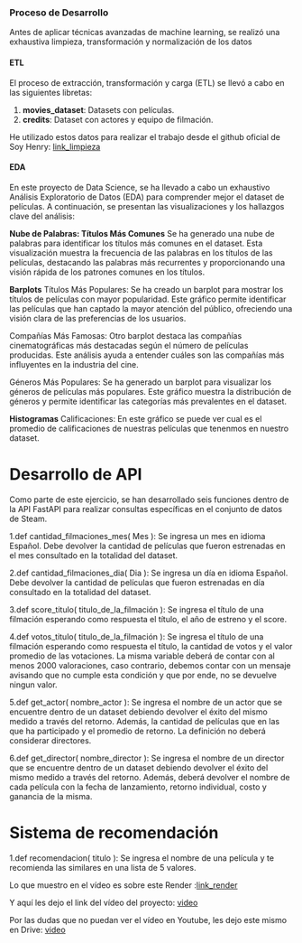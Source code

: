 ### Proceso de Desarrollo

Antes de aplicar técnicas avanzadas de machine learning, se realizó una exhaustiva limpieza, transformación y normalización de los datos

#### ETL

El proceso de extracción, transformación y carga (ETL) se llevó a cabo en las siguientes libretas:

1. **movies_dataset**: Datasets con películas.
2. **credits**: Dataset con actores y equipo de filmación.


He utilizado estos datos para realizar el trabajo desde el github oficial de Soy Henry: [link_limpieza](https://github.com/soyHenry/fe-ct-pimlops2)


#### EDA
En este proyecto de Data Science, se ha llevado a cabo un exhaustivo Análisis Exploratorio de Datos (EDA) para comprender mejor el dataset de películas. A continuación, se presentan las visualizaciones y los hallazgos clave del análisis:

**Nube de Palabras: Títulos Más Comunes**
Se ha generado una nube de palabras para identificar los títulos más comunes en el dataset. Esta visualización muestra la frecuencia de las palabras en los títulos de las películas, destacando las palabras más recurrentes y proporcionando una visión rápida de los patrones comunes en los títulos.

**Barplots**
  Títulos Más Populares: Se ha creado un barplot para mostrar los títulos de películas con mayor popularidad. Este gráfico permite identificar las películas que han captado la mayor atención del público, ofreciendo una visión clara de las preferencias de los usuarios.

  Compañías Más Famosas: Otro barplot destaca las compañías cinematográficas más destacadas según el número de películas producidas. Este análisis ayuda a entender cuáles son las compañías más influyentes en la industria del cine.

  Géneros Más Populares: Se ha generado un barplot para visualizar los géneros de películas más populares. Este gráfico muestra la distribución de géneros y permite identificar las categorías más prevalentes en el dataset.

  **Histogramas**
  Calificaciones: En este gráfico se puede ver cual es el promedio de calificaciones de nuestras películas que tenenmos en nuestro dataset.

  
# Desarrollo de API
Como parte de este ejercicio, se han desarrollado seis funciones dentro de la API FastAPI para realizar consultas específicas en el conjunto de datos de Steam.

1.def cantidad_filmaciones_mes( Mes ): Se ingresa un mes en idioma Español. Debe devolver la cantidad de películas que fueron estrenadas en el mes consultado en la totalidad del dataset.
                  
2.def cantidad_filmaciones_dia( Dia ): Se ingresa un día en idioma Español. Debe devolver la cantidad de películas que fueron estrenadas en día consultado en la totalidad del dataset.
      
3.def score_titulo( titulo_de_la_filmación ): Se ingresa el título de una filmación esperando como respuesta el título, el año de estreno y el score.
            
4.def votos_titulo( titulo_de_la_filmación ): Se ingresa el título de una filmación esperando como respuesta el título, la cantidad de votos y el valor promedio de las votaciones. La misma variable deberá de contar con al menos 2000 valoraciones, caso contrario, debemos contar con un mensaje avisando que no cumple esta condición y que por ende, no se devuelve ningun valor.
           
5.def get_actor( nombre_actor ): Se ingresa el nombre de un actor que se encuentre dentro de un dataset debiendo devolver el éxito del mismo medido a través del retorno. Además, la cantidad de películas que en las que ha participado y el promedio de retorno. La definición no deberá considerar directores.

6.def get_director( nombre_director ): Se ingresa el nombre de un director que se encuentre dentro de un dataset debiendo devolver el éxito del mismo medido a través del retorno. Además, deberá devolver el nombre de cada película con la fecha de lanzamiento, retorno individual, costo y ganancia de la misma.

# Sistema de recomendación

1.def recomendacion( titulo ): Se ingresa el nombre de una película y te recomienda las similares en una lista de 5 valores.



Lo que muestro en el vídeo es sobre este Render :[link_render](https://film-lautaro-vergara-amodeo.onrender.com/#/default/obtener_recomendaciones_recomendar__titulo_pelicula__get)

Y aquí les dejo el link del vídeo del proyecto: [video](https://youtu.be/t5tS6kgMVvs)

Por las dudas que no puedan ver el vídeo en Youtube, les dejo este mismo en Drive: [video](https://drive.google.com/file/d/1o0K1HU0ry6NWDxLaHQZ9muPI_ohH22L6/view?usp=sharing)
